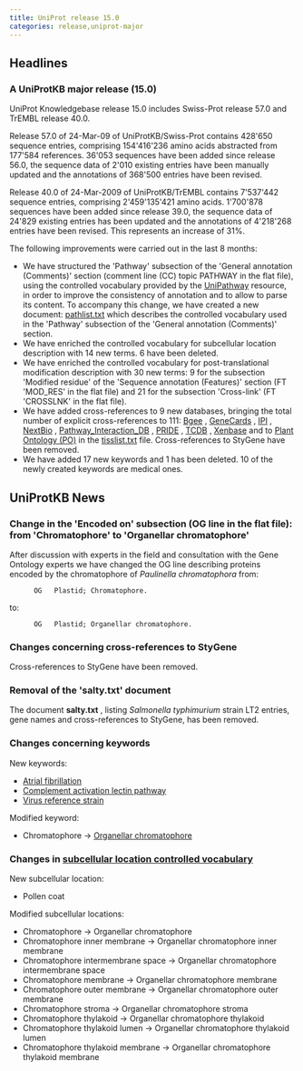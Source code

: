 ```yaml
---
title: UniProt release 15.0
categories: release,uniprot-major
---
```


## Headlines

### A UniProtKB major release (15.0)

UniProt Knowledgebase release 15.0 includes Swiss-Prot release 57.0 and TrEMBL release 40.0.

Release 57.0 of 24-Mar-09 of UniProtKB/Swiss-Prot contains 428'650 sequence entries, comprising 154'416'236 amino acids abstracted from 177'584 references. 36'053 sequences have been added since release 56.0, the sequence data of 2'010 existing entries have been manually updated and the annotations of 368'500 entries have been revised.

Release 40.0 of 24-Mar-2009 of UniProtKB/TrEMBL contains 7'537'442 sequence entries, comprising 2'459'135'421 amino acids. 1'700'878 sequences have been added since release 39.0, the sequence data of 24'829 existing entries has been updated and the annotations of 4'218'268 entries have been revised. This represents an increase of 31%.

The following improvements were carried out in the last 8 months:

-   We have structured the 'Pathway' subsection of the 'General annotation (Comments)' section (comment line (CC) topic PATHWAY in the flat file), using the controlled vocabulary provided by the [UniPathway](http://www.grenoble.prabi.fr/obiwarehouse/unipathway) resource, in order to improve the consistency of annotation and to allow to parse its content. To accompany this change, we have created a new document: [pathlist.txt](http://www.uniprot.org/docs/pathlist) which describes the controlled vocabulary used in the 'Pathway' subsection of the 'General annotation (Comments)' section.
-   We have enriched the controlled vocabulary for subcellular location description with 14 new terms. 6 have been deleted.
-   We have enriched the controlled vocabulary for post-translational modification description with 30 new terms: 9 for the subsection 'Modified residue' of the 'Sequence annotation (Features)' section (FT 'MOD\_RES' in the flat file) and 21 for the subsection 'Cross-link' (FT 'CROSSLNK' in the flat file).
-   We have added cross-references to 9 new databases, bringing the total number of explicit cross-references to 111: [Bgee](http://bgee.unil.ch/bgee/bgee) , [GeneCards](http://www.genecards.org/) , [IPI](http://www.ebi.ac.uk/IPI/IPIhelp.html) , [NextBio](http://www.nextbio.com/) , [Pathway\_Interaction\_DB](http://pid.nci.nih.gov/) , [PRIDE](http://www.ebi.ac.uk/pride//) , [TCDB](http://www.tcdb.org/) , [Xenbase](http://www.xenbase.org/) and to [Plant Ontology (PO)](http://www.plantontology.org/) in the [tisslist.txt](http://www.uniprot.org/docs/tisslist) file. Cross-references to StyGene have been removed.
-   We have added 17 new keywords and 1 has been deleted. 10 of the newly created keywords are medical ones.

## UniProtKB News

### Change in the 'Encoded on' subsection (OG line in the flat file): from 'Chromatophore' to 'Organellar chromatophore'

After discussion with experts in the field and consultation with the Gene Ontology experts we have changed the OG line describing proteins encoded by the chromatophore of *Paulinella chromatophora* from:

          OG   Plastid; Chromatophore.
         

to:

          OG   Plastid; Organellar chromatophore.
         

### Changes concerning cross-references to StyGene

Cross-references to StyGene have been removed.

### Removal of the 'salty.txt' document

The document **salty.txt** , listing *Salmonella typhimurium* strain LT2 entries, gene names and cross-references to StyGene, has been removed.

### Changes concerning keywords

New keywords:

-   [Atrial fibrillation](http://www.uniprot.org/keywords/KW-1015)
-   [Complement activation lectin pathway](http://www.uniprot.org/keywords/KW-1016)
-   [Virus reference strain](http://www.uniprot.org/keywords/KW-1017)

Modified keyword:

-   Chromatophore -&gt; [Organellar chromatophore](http://www.uniprot.org/keywords/KW-0622)

### Changes in [subcellular location controlled vocabulary](http://www.uniprot.org/docs/subcell)

New subcellular location:

-   Pollen coat

Modified subcellular locations:

-   Chromatophore -&gt; Organellar chromatophore
-   Chromatophore inner membrane -&gt; Organellar chromatophore inner membrane
-   Chromatophore intermembrane space -&gt; Organellar chromatophore intermembrane space
-   Chromatophore membrane -&gt; Organellar chromatophore membrane
-   Chromatophore outer membrane -&gt; Organellar chromatophore outer membrane
-   Chromatophore stroma -&gt; Organellar chromatophore stroma
-   Chromatophore thylakoid -&gt; Organellar chromatophore thylakoid
-   Chromatophore thylakoid lumen -&gt; Organellar chromatophore thylakoid lumen
-   Chromatophore thylakoid membrane -&gt; Organellar chromatophore thylakoid membrane
